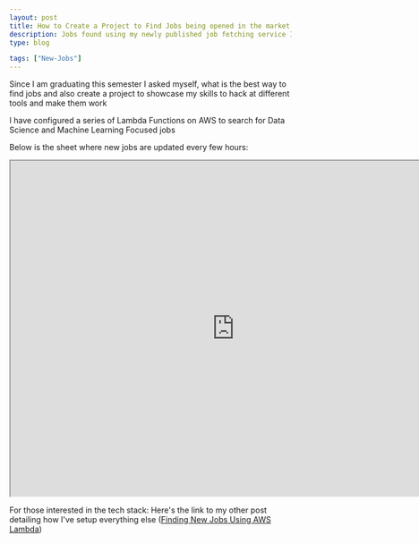 ```yaml
---
layout: post
title: How to Create a Project to Find Jobs being opened in the market
description: Jobs found using my newly published job fetching service I made to ease my job search process
type: blog

tags: ["New-Jobs"]
---
```


Since I am graduating this semester I asked myself, what is the best way to find jobs and also create a project to showcase my skills to hack at different tools and make them work


I have configured a series of Lambda Functions on AWS to search for Data Science and Machine Learning Focused jobs

Below is the sheet where new jobs are updated every few hours:
<iframe src="https://docs.google.com/spreadsheets/d/e/2PACX-1vQ2ggc46Mi0VCo-46Dx0Z01UK84_fMtlU3FJCRrR0RHSTX9dg0rF6G109R5PnkLLfxY7NObY-OnJpIF/pubhtml?gid=0&amp;single=true&amp;widget=true&amp;headers=false" width="800px" height="600px"></iframe>

For those interested in the tech stack: Here's the link to my other post detailing how I've setup everything else
(<a href = "{{site.url}}/2023/08/27/finding-new-jobs-using-aws-lambda" target="_blank">Finding New Jobs Using AWS Lambda</a>)